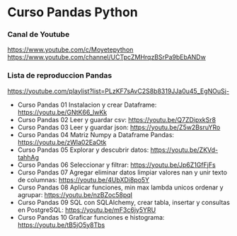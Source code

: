 # Curso Pandas Python

### Canal de Youtube
https://www.youtube.com/c/Moyetepython
https://www.youtube.com/channel/UCTpcZMHrqzBSrPa9bEbANDw

### Lista de reproduccion Pandas
https://youtube.com/playlist?list=PLzKF7sAvC2S8b8319JJa0u45_EgNOuSj-

* Curso Pandas 01 Instalacion y crear Dataframe: https://youtu.be/GNtK66_lwKk
* Curso Pandas 02 Leer y guardar csv: https://youtu.be/Q7ZDipxkSr8
* Curso Pandas 03 Leer y guardar json: https://youtu.be/Z5w2BsruYRo
* Curso Pandas 04 Matriz Numpy a Dataframe Pandas: https://youtu.be/zWla02EaOtk
* Curso Pandas 05 Explorar y descubrir datos: https://youtu.be/ZKVd-tahhAg
* Curso Pandas 06 Seleccionar y filtrar: https://youtu.be/Jp6Z1GfFjFs
* Curso Pandas 07 Agregar eliminar datos limpiar valores nan y unir texto de columnas: https://youtu.be/4UbXDi8po5Y
* Curso Pandas 08 Aplicar funciones, min max lambda unicos ordenar y agrupar: https://youtu.be/nzBZoc58pqI
* Curso Pandas 09 SQL con SQLAlchemy, crear tabla, insertar y consultas en PostgreSQL: https://youtu.be/mF3c6jy5YRU
* Curso Pandas 10 Graficar funciones e histograma: https://youtu.be/tB5jO5y8Tbs